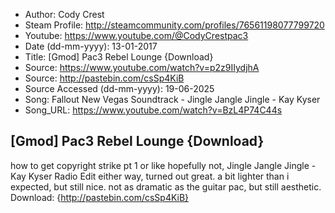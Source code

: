 - Author: Cody Crest
- Steam Profile: http://steamcommunity.com/profiles/76561198077799720
- Youtube: https://www.youtube.com/@CodyCrestpac3
- Date (dd-mm-yyyy): 13-01-2017
- Title: [Gmod] Pac3 Rebel Lounge {Download}
- Source: https://www.youtube.com/watch?v=p2z9IIydjhA
- Source: http://pastebin.com/csSp4KiB
- Source Accessed (dd-mm-yyyy): 19-06-2025
- Song: Fallout New Vegas Soundtrack - Jingle Jangle Jingle - Kay Kyser
- Song_URL: https://www.youtube.com/watch?v=BzL4P74C44s

## [Gmod] Pac3 Rebel Lounge {Download}

how to get copyright strike pt 1
or like hopefully not,
Jingle Jangle Jingle - Kay Kyser Radio Edit
either way, turned out great. a bit lighter than i expected, but still nice. not as dramatic as the guitar pac, but still aesthetic.
Download: {http://pastebin.com/csSp4KiB}
